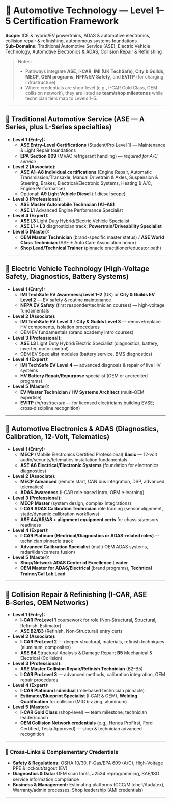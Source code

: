 # 🚗 Automotive Technology — Level 1–5 Certification Framework

**Scope:** ICE & hybrid/EV powertrains, ADAS & automotive electronics, collision repair & refinishing, autonomous systems foundations  
**Sub-Domains:** Traditional Automotive Service (ASE), Electric Vehicle Technology, Automotive Electronics & ADAS, Collision Repair & Refinishing  

> Notes:
> - Pathways integrate **ASE**, **I-CAR**, **IMI (UK TechSafe)**, **City & Guilds**, **MECP**, **OEM programs**, **NFPA EV Safety**, and **EVITP** (for charging infrastructure).  
> - Where credentials are shop-level (e.g., I-CAR Gold Class, OEM collision network), they are listed as **team/shop milestones** while technician tiers map to Levels 1–5.

---

## 🔧 Traditional Automotive Service (ASE — A Series, plus L-Series specialties)
- **Level 1 (Entry):**
  - **ASE Entry-Level Certifications** (Student/Pro Level 1) — Maintenance & Light Repair foundations  
  - **EPA Section 609** (MVAC refrigerant handling) — *required for A/C service*  
- **Level 2 (Associate):**
  - **ASE A1–A8 individual certifications** (Engine Repair, Automatic Transmission/Transaxle, Manual Drivetrain & Axles, Suspension & Steering, Brakes, Electrical/Electronic Systems, Heating & A/C, Engine Performance)  
  - Optional: **A9 Light Vehicle Diesel** (if diesel scope)  
- **Level 3 (Professional):**
  - **ASE Master Automobile Technician (A1–A8)**  
  - **ASE L1** Advanced Engine Performance Specialist  
- **Level 4 (Expert):**
  - **ASE L3** Light Duty Hybrid/Electric Vehicle Specialist  
  - **ASE L1 + L3** diagnostician track; **Powertrain/Driveability Specialist**  
- **Level 5 (Master):**
  - **OEM Master Technician** (brand-specific master status) / **ASE World Class Technician** (ASE + Auto Care Association honor)  
  - **Shop Lead/Technical Trainer** (pinnacle practitioner/educator path)

---

## 🔋 Electric Vehicle Technology (High-Voltage Safety, Diagnostics, Battery Systems)
- **Level 1 (Entry):**
  - **IMI TechSafe EV Awareness/Level 1–2** (UK) or **City & Guilds EV Level 2** — EV safety & routine maintenance  
  - **NFPA EV Safety** (first responder/technician courses) — high‑voltage fundamentals  
- **Level 2 (Associate):**
  - **IMI TechSafe EV Level 3** / **City & Guilds Level 3** — remove/replace HV components, isolation procedures  
  - OEM EV fundamentals (brand academy intro courses)  
- **Level 3 (Professional):**
  - **ASE L3** Light Duty Hybrid/Electric Specialist (diagnostics, battery, inverter, motor control)  
  - OEM EV Specialist modules (battery service, BMS diagnostics)  
- **Level 4 (Expert):**
  - **IMI TechSafe EV Level 4** — advanced diagnosis & repair of live HV systems  
  - **HV Battery Repair/Repurpose** specialist (OEM or accredited programs)  
- **Level 5 (Master):**
  - **EV Master Technician / HV Systems Architect** (multi‑OEM expertise)  
  - **EVITP** (*infrastructure* — for licensed electricians building EVSE; cross‑discipline recognition)

---

## 📡 Automotive Electronics & ADAS (Diagnostics, Calibration, 12‑Volt, Telematics)
- **Level 1 (Entry):**
  - **MECP** (Mobile Electronics Certified Professional) **Basic** — 12‑volt audio/security/telematics installation fundamentals  
  - **ASE A6 Electrical/Electronic Systems** (foundation for electronics diagnostics)  
- **Level 2 (Associate):**
  - **MECP Advanced** (remote start, CAN bus integration, DSP, advanced telematics)  
  - **ADAS Awareness** (I‑CAR role‑based intro; OEM e‑learning)  
- **Level 3 (Professional):**
  - **MECP Master** (system design, complex integrations)  
  - **I‑CAR ADAS Calibration Technician** role training (sensor alignment, static/dynamic calibration workflows)  
  - **ASE A4/A5/A8 + alignment equipment certs** for chassis/sensors readiness  
- **Level 4 (Expert):**
  - **I‑CAR Platinum (Electrical/Diagnostics or ADAS‑related roles)** — technician pinnacle track  
  - **Advanced Calibration Specialist** (multi‑OEM ADAS systems, radar/lidar/camera fusion)  
- **Level 5 (Master):**
  - **Shop/Network ADAS Center of Excellence Leader**  
  - **OEM Master for ADAS/Electrical** (brand programs), **Technical Trainer/Cal Lab Lead**

---

## 🎨 Collision Repair & Refinishing (I‑CAR, ASE B‑Series, OEM Networks)
- **Level 1 (Entry):**
  - **I‑CAR ProLevel 1** coursework for role (Non‑Structural, Structural, Refinish, Estimator)  
  - **ASE B2/B3** (Refinish, Non‑Structural) entry certs  
- **Level 2 (Associate):**
  - **I‑CAR ProLevel 2** — deeper structural, materials, refinish techniques (aluminum, composites)  
  - **ASE B4** Structural Analysis & Damage Repair; **B5** Mechanical & Electrical (Collision)  
- **Level 3 (Professional):**
  - **ASE Master Collision Repair/Refinish Technician** (B2–B5)  
  - **I‑CAR ProLevel 3** — advanced methods, calibration integration, OEM repair procedures  
- **Level 4 (Expert):**
  - **I‑CAR Platinum Individual** (role‑based technician pinnacle)  
  - **Estimator/Blueprint Specialist** (I‑CAR & OEM), **Welding Qualification** for collision (MIG brazing, aluminum)  
- **Level 5 (Master):**
  - **I‑CAR Gold Class** (shop‑level) — team milestone; technician leader/coach  
  - **OEM Collision Network credentials** (e.g., Honda ProFirst, Ford Certified, Tesla Approved) — shop & technician advanced recognition

---

### 🧭 Cross‑Links & Complementary Credentials
- **Safety & Regulations:** OSHA 10/30, F‑Gas/EPA 609 (A/C), High‑Voltage PPE & lockout/tagout (EV)  
- **Diagnostics & Data:** OEM scan tools, J2534 reprogramming, SAE/ISO service information compliance  
- **Business & Management:** Estimating platforms (CCC/Mitchell/Audatex), Warranty/admin processes, Shop leadership (AMi credentials)

---
